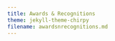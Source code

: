 ```yaml
---
title: Awards & Recognitions
theme: jekyll-theme-chirpy
filename: awardsnrecognitions.md
---
```


<html lang="en">
<head>
    <meta charset="UTF-8">
    <meta name="viewport" content="width=device-width, initial-scale=1.0">
    <title>Awards & Recognitions</title>
    <style>
        body {
            font-family: Arial, sans-serif;
        }

        .navbar {
            overflow: hidden;
            background-color: #333;
        }

        .navbar a {
            float: left;
            display: block;
            color: white;
            text-align: center;
            padding: 14px 20px;
            text-decoration: none;
        }

        .navbar a:hover {
            background-color: #ddd;
            color: black;
        }

        .navbar a.active {
            background-color: #04AA6D;
            color: white;
        }

        .award-section {
            margin-top: 20px;
        }
    </style>
</head>
<body>

    <div class="navbar">
        <a class="active" href="https://ray-islam.github.io/">Home</a>
        <a href="https://ray-islam.github.io/book.html">Books</a>
        <a href="https://ray-islam.github.io/conference.html">Conferences</a>
        <a href="https://ray-islam.github.io/awardsnrecognitions.html">Awards & Recognitions</a>
    </div>

    <h2>Awards & Recognitions</h2>
    <ul>
        <li><a href="#award1">1: Marquis Who's Who 2024-25</a></li>
    </ul>

    <div id="award1" class="award-section">
        <h3>1:Marquis Who's Who 2024-25</h3>

<p style="color: black; font-family: 'Futura', serif; font-size: 16px;"> 
    Dr. Ray Islam (Dr. Mohammad Rubyet Islam) has been included in Marquis Who's Who. As in all Marquis Who's Who biographical volumes, individuals profiled are selected on the basis of current reference value. Factors such as position, noteworthy accomplishments, visibility, and prominence in a field are all taken into account during the selection process. </p> 
    <p style="color: black; font-family: 'Futura', serif; font-size: 16px;"> 
        Dr. Islam is a distinguished expert in artificial intelligence and machine learning, specializing in AI ethics, generative AI, computer vision, and natural language processing. He has been an adjunct professor at George Mason University since 2023, teaching courses on generative AI and large language models in the Information Sciences and Technology Department. Additionally, he served as a faculty member in cybersecurity at the University of Maryland Honors College from 2023 to 2024. 
    </p> 
    <p style="color: black; font-family: 'Futura', serif; font-size: 16px;"> 
        <b>About Marquis Who's Who®:</b> 
        Since 1899, when A. N. Marquis printed the First Edition of Who's Who in America®, Marquis Who's Who® has chronicled the lives of the most accomplished individuals and innovators from every significant field of endeavor, including politics, business, medicine, law, education, art, religion, and entertainment. Who's Who in America® remains an essential biographical source for thousands of researchers, journalists, librarians, and executive search firms around the world. The suite of Marquis® publications can be viewed at the official Marquis Who's Who® website, 
        <a href="https://www.marquiswhoswho.com" target="_blank" style="color: black; text-decoration: none;">www.marquiswhoswho.com</a>. 
    </p>
    </div>

   </body>
</html>
